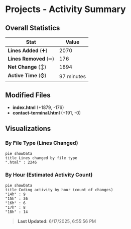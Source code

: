 # Projects - Activity Summary 

## Overall Statistics

| Stat                   | Value                                                             |
| ---------------------- | ----------------------------------------------------------------- |
| **Lines Added** (➕)   | 2070                                          |
| **Lines Removed** (➖) | 176                                        |
| **Net Change** (↕)    | 1894                |
| **Active Time** (⌚)   | 97 minutes |


## Modified Files
- **index.html** (+1879, -176)
- **contact-terminal.html** (+191, -0)

## Visualizations

### By File Type (Lines Changed)

```mermaid
pie showData
title Lines changed by file type
".html" : 2246
```

### By Hour (Estimated Activity Count)

```mermaid
pie showData
title Coding activity by hour (count of changes)
"14h" : 9
"15h" : 36
"16h" : 6
"17h" : 8
"18h" : 14
```


> **Last Updated:** 6/17/2025, 6:55:56 PM